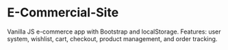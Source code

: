 # E-Commercial-Site
Vanilla JS e-commerce app with Bootstrap and localStorage. Features: user system, wishlist, cart, checkout, product management, and order tracking.
